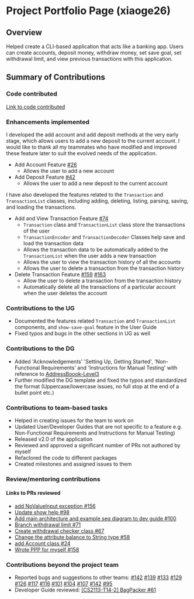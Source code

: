 # Project Portfolio Page (xiaoge26)

## Overview

Helped create a CLI-based application that acts like a banking app. Users can create accounts, deposit money, withdraw money, set save goal, set withdrawal limit, and view previous transactions with this application.

## Summary of Contributions

### Code contributed
[Link to code contributed](https://nus-cs2113-ay2223s2.github.io/tp-dashboard/?search=xiaoge26&breakdown=true&sort=groupTitle%20dsc&sortWithin=title&since=2023-02-17&timeframe=commit&mergegroup=&groupSelect=groupByRepos&checkedFileTypes=docs~functional-code~test-code~other)

### Enhancements implemented

I developed the add account and add deposit methods at the very early stage, which allows users to add a new deposit to the current account. 
I would like to thank all my teammates who have modified and improved these feature later to suit the evolved needs of the application. <br />
* Add Account Feature [#26](https://github.com/AY2223S2-CS2113-T13-3/tp/pull/26)
  * Allows the user to add a new account
* Add Deposit Feature [#42](https://github.com/AY2223S2-CS2113-T13-3/tp/pull/42)
  * Allows the user to add a new deposit to the current account 


I have also developed the features related to the `Transaction` and `TransactionList` classes, including adding, 
deleting, listing, parsing, saving, and loading the transactions. <br />
* Add and View Transaction Feature [#74](https://github.com/AY2223S2-CS2113-T13-3/tp/pull/74)
  * `Transaction` class and `TransactionList` class store the transactions of the user <br />
  * `TransactionEncoder` and `TransactionDecoder` Classes help save and load the transaction data
  * Allows the transaction data to be automatically added to the `TransactionList` when the user adds a new transaction
  * Allows the user to view the transaction history of all the accounts
  * Allows the user to delete a transaction from the transaction history
* Delete Transaction Feature [#159](https://github.com/AY2223S2-CS2113-T13-3/tp/pull/159) [#163](https://github.com/AY2223S2-CS2113-T13-3/tp/pull/163)
  * Allow the user to delete a transaction from the transaction history
  * Automatically delete all the transactions of a particular account when the user deletes the account
### Contributions to the UG

* Documented the features related `Transaction` and `TransactionList` components, and `show-save-goal` feature in the User Guide <br />
* Fixed typos and bugs in the other sections in UG as well <br />

### Contributions to the DG

* Added 'Acknowledgements' 'Setting Up, Getting Started', 'Non-Functional Requirements' and 'Instructions for Manual Testing' with reference to 
[AddressBoook-Level3](https://se-education.org/addressbook-level3/DeveloperGuide.html) <br />
* Further modified the DG template and fixed the typos and standardized the format (Uppercase/lowercase issues, no full stop at the end of a bullet point etc.)


### Contributions to team-based tasks

* Helped in creating issues for the team to work on
* Updated User/Developer Guides that are not specific to a feature e.g. Non-Functional Requirements and Instructions for Manual Testing)
* Released v2.0 of the application
* Reviewed and approved a significant number of PRs not authored by myself
* Refactored the code to different packages
* Created milestones and assigned issues to them

### Review/mentoring contributions
#### Links to PRs reviewed
* [add NoValueInput exception #156](https://github.com/AY2223S2-CS2113-T13-3/tp/pull/156)
* [Update show help #98](https://github.com/AY2223S2-CS2113-T13-3/tp/pull/98)
* [Add main architecture and example seq diagram to dev guide #100](https://github.com/AY2223S2-CS2113-T13-3/tp/pull/100)
* [Branch withdrawal limit #71](https://github.com/AY2223S2-CS2113-T13-3/tp/pull/71)
* [Create withdrawal checker class #67](https://github.com/AY2223S2-CS2113-T13-3/tp/pull/67)
* [Change the attribute balance to String type #58](https://github.com/AY2223S2-CS2113-T13-3/tp/pull/58)
* [add Account class #24](https://github.com/AY2223S2-CS2113-T13-3/tp/pull/24)
* [Wrote PPP for myself #158](https://github.com/AY2223S2-CS2113-T13-3/tp/pull/158)


### Contributions beyond the project team
* Reported bugs and suggestions to other teams: 
[#142](https://github.com/AY2223S2-CS2113-W15-4/tp/issues/142)
[#139](https://github.com/AY2223S2-CS2113-W15-4/tp/issues/139)
[#133](https://github.com/AY2223S2-CS2113-W15-4/tp/issues/133)
[#129](https://github.com/AY2223S2-CS2113-W15-4/tp/issues/129)
[#126](https://github.com/AY2223S2-CS2113-W15-4/tp/issues/126)
[#117](https://github.com/AY2223S2-CS2113-W15-4/tp/issues/117)
[#116](https://github.com/AY2223S2-CS2113-W15-4/tp/issues/116)
[#101](https://github.com/AY2223S2-CS2113-W15-4/tp/issues/101)
[#104](https://github.com/AY2223S2-CS2113-W15-4/tp/issues/104)
[#107](https://github.com/AY2223S2-CS2113-W15-4/tp/issues/107)
[#142](https://github.com/AY2223S2-CS2113-W15-4/tp/issues/142)
[#95](https://github.com/AY2223S2-CS2113-W15-4/tp/issues/95)
* Developer Guide reviewed: [[CS2113-T14-2] BagPacker #61](https://github.com/nus-cs2113-AY2223S2/tp/pull/61/files/bf0684974cef3c42639ecce53b4a5ff60dec3a7a)
